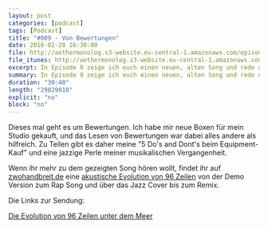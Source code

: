```yaml
---
layout: post
categories: [podcast]
tags: [Podcast]
title: "#009 - Von Bewertungen"
date: 2016-02-28 16:30:00
file: http://aethermonolog.s3-website.eu-central-1.amazonaws.com/episodes/aethermonolog-009.mp3
file_itunes: http://aethermonolog.s3-website.eu-central-1.amazonaws.com/episodes/aethermonolog-009.m4a
excerpt: In Episode 9 zeige ich euch einen neuen, alten Song und rede davon, wann Bewertungen hilfreich sind, und wann nicht.
summary: In Episode 9 zeige ich euch einen neuen, alten Song und rede davon, wann Bewertungen hilfreich sind, und wann nicht.
duration: "30:40"
length: "29829818"
explicit: "no"
block: "no"
---
```


Dieses mal geht es um Bewertungen. Ich habe mir neue Boxen für mein Studio gekauft, und das Lesen von Bewertungen war dabei alles andere als hilfreich. Zu Teilen gibt es daher meine "5 Do's and Dont's beim Equipment-Kauf" und eine jazzige Perle meiner musikalischen Vergangenheit.

Wenn ihr mehr zu dem gezeigten Song hören wollt, findet ihr auf [zwohandbreit.de](http://zwohandbreit.de) eine [akustische Evolution von 96 Zeilen](http://www.zwohandbreit.de/2015/04/17/zeitreise-01-die-evolution-von-96-zeilen/) von der Demo Version zum Rap Song und über das Jazz Cover bis zum Remix.

Die Links zur Sendung:

[Die Evolution von 96 Zeilen unter dem Meer](http://www.zwohandbreit.de/2015/04/17/zeitreise-01-die-evolution-von-96-zeilen/)
